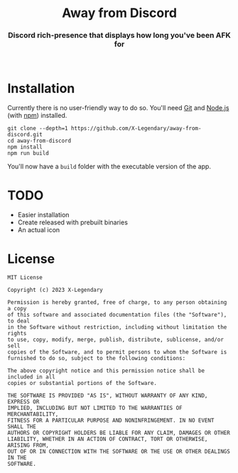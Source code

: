 <h1 align="center">Away from Discord</h1>
<h3 align="center">Discord rich-presence that displays how long you've been AFK for</h3>

<br>

# Installation
Currently there is no user-friendly way to do so.
You'll need [Git](https://git-scm.com/) and [Node.js](https://nodejs.org/) (with [npm](https://npmjs.com/)) installed.
```
git clone --depth=1 https://github.com/X-Legendary/away-from-discord.git
cd away-from-discord
npm install
npm run build
```
You'll now have a `build` folder with the executable version of the app.

# TODO
- Easier installation
- Create released with prebuilt binaries
- An actual icon

# License
```
MIT License

Copyright (c) 2023 X-Legendary

Permission is hereby granted, free of charge, to any person obtaining a copy
of this software and associated documentation files (the "Software"), to deal
in the Software without restriction, including without limitation the rights
to use, copy, modify, merge, publish, distribute, sublicense, and/or sell
copies of the Software, and to permit persons to whom the Software is
furnished to do so, subject to the following conditions:

The above copyright notice and this permission notice shall be included in all
copies or substantial portions of the Software.

THE SOFTWARE IS PROVIDED "AS IS", WITHOUT WARRANTY OF ANY KIND, EXPRESS OR
IMPLIED, INCLUDING BUT NOT LIMITED TO THE WARRANTIES OF MERCHANTABILITY,
FITNESS FOR A PARTICULAR PURPOSE AND NONINFRINGEMENT. IN NO EVENT SHALL THE
AUTHORS OR COPYRIGHT HOLDERS BE LIABLE FOR ANY CLAIM, DAMAGES OR OTHER
LIABILITY, WHETHER IN AN ACTION OF CONTRACT, TORT OR OTHERWISE, ARISING FROM,
OUT OF OR IN CONNECTION WITH THE SOFTWARE OR THE USE OR OTHER DEALINGS IN THE
SOFTWARE.
```